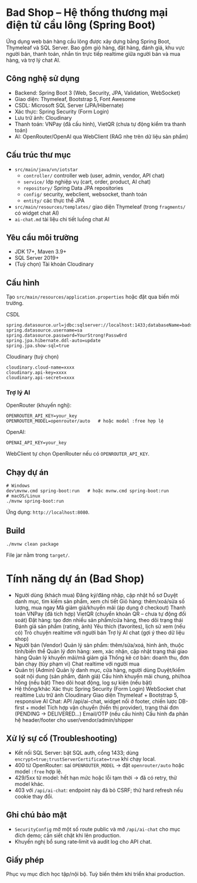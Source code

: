 # Bad Shop – Hệ thống thương mại điện tử cầu lông (Spring Boot)

Ứng dụng web bán hàng cầu lông được xây dựng bằng Spring Boot, Thymeleaf và SQL Server. Bao gồm giỏ hàng, đặt hàng, đánh giá, khu vực người bán, thanh toán, nhắn tin trực tiếp realtime giữa người bán và mua hàng, và trợ lý chat AI.

## Công nghệ sử dụng
- Backend: Spring Boot 3 (Web, Security, JPA, Validation, WebSocket)
- Giao diện: Thymeleaf, Bootstrap 5, Font Awesome
- CSDL: Microsoft SQL Server (JPA/Hibernate)
- Xác thực: Spring Security (Form Login)
- Lưu trữ ảnh: Cloudinary
- Thanh toán: VNPay (đã cấu hình), VietQR (chưa tự động kiểm tra thanh toán)
- AI: OpenRouter/OpenAI qua WebClient (RAG nhẹ trên dữ liệu sản phẩm)

## Cấu trúc thư mục
- `src/main/java/vn/iotstar`
  - `controller/` controller web (user, admin, vendor, API chat)
  - `service/` lớp nghiệp vụ (cart, order, product, AI chat)
  - `repository/` Spring Data JPA repositories
  - `config/` security, webclient, websocket, thanh toán
  - `entity/` các thực thể JPA
- `src/main/resources/templates/` giao diện Thymeleaf (trong `fragments/` có widget chat AI)
- `ai-chat.md` tài liệu chi tiết luồng chat AI

## Yêu cầu môi trường
- JDK 17+, Maven 3.9+
- SQL Server 2019+
- (Tuỳ chọn) Tài khoản Cloudinary

## Cấu hình
Tạo `src/main/resources/application.properties` hoặc đặt qua biến môi trường.

CSDL
```
spring.datasource.url=jdbc:sqlserver://localhost:1433;databaseName=badshop;encrypt=true;trustServerCertificate=true
spring.datasource.username=sa
spring.datasource.password=YourStrong!Passw0rd
spring.jpa.hibernate.ddl-auto=update
spring.jpa.show-sql=true
```

Cloudinary (tuỳ chọn)
```
cloudinary.cloud-name=xxxx
cloudinary.api-key=xxxx
cloudinary.api-secret=xxxx
```

### Trợ lý AI
OpenRouter (khuyến nghị):
```
OPENROUTER_API_KEY=your_key
OPENROUTER_MODEL=openrouter/auto   # hoặc model :free hợp lệ
```
OpenAI:
```
OPENAI_API_KEY=your_key
```
WebClient tự chọn OpenRouter nếu có `OPENROUTER_API_KEY`.

## Chạy dự án
```
# Windows
dev\mvnw.cmd spring-boot:run   # hoặc mvnw.cmd spring-boot:run
# macOS/Linux
./mvnw spring-boot:run
```
Ứng dụng: `http://localhost:8080`.

## Build
```
./mvnw clean package
```
File jar nằm trong `target/`.

# Tính năng dự án (Bad Shop)
- Người dùng (khách mua)
    Đăng ký/đăng nhập, cập nhật hồ sơ
    Duyệt danh mục, tìm kiếm sản phẩm, xem chi tiết
    Giỏ hàng: thêm/xoá/sửa số lượng, mua ngay
    Mã giảm giá/khuyến mãi (áp dụng ở checkout)
    Thanh toán
    VNPay (đã tích hợp)
    VietQR (chuyển khoản QR – chưa tự động đối soát)
    Đặt hàng: tạo đơn nhiều sản phẩm/cửa hàng, theo dõi trạng thái
    Đánh giá sản phẩm (rating, ảnh)
    Yêu thích (favorites), lịch sử xem (nếu có)
    Trò chuyện realtime với người bán
    Trợ lý AI chat (gợi ý theo dữ liệu shop)
- Người bán (Vendor)
    Quản lý sản phẩm: thêm/sửa/xoá, hình ảnh, thuộc tính/biến thể
    Quản lý đơn hàng: xem, xác nhận, cập nhật trạng thái giao hàng
    Quản lý khuyến mãi/mã giảm giá
    Thống kê cơ bản: doanh thu, đơn bán chạy (tùy phạm vi)
    Chat realtime với người mua
- Quản trị (Admin)
    Quản lý danh mục, cửa hàng, người dùng
    Duyệt/kiểm soát nội dung (sản phẩm, đánh giá)
    Cấu hình khuyến mãi chung, phí/hoa hồng (nếu bật)
    Theo dõi hoạt động, log sự kiện (nếu bật)
- Hệ thống/khác
    Xác thực Spring Security (Form Login)
    WebSocket chat realtime
    Lưu trữ ảnh Cloudinary
    Giao diện Thymeleaf + Bootstrap 5, responsive
    AI Chat: API /api/ai-chat, widget nổi ở footer, chiến lược DB-first + model
    Tích hợp vận chuyển (hiển thị provider), trạng thái đơn (PENDING → DELIVERED…)
    Email/OTP (nếu cấu hình)
    Cấu hình đa phân hệ header/footer cho user/vendor/admin/shipper

## Xử lý sự cố (Troubleshooting)
- Kết nối SQL Server: bật SQL auth, cổng 1433; dùng `encrypt=true;trustServerCertificate=true` khi chạy local.
- 400 từ OpenRouter: sai `OPENROUTER_MODEL` → đặt `openrouter/auto` hoặc model `:free` hợp lệ.
- 429/5xx từ model: hết hạn mức hoặc lỗi tạm thời → đã có retry, thử model khác.
- 403 với `/api/ai-chat`: endpoint này đã bỏ CSRF; thử hard refresh nếu cookie thay đổi.

## Ghi chú bảo mật
- `SecurityConfig` mở một số route public và mở `/api/ai-chat` cho mục đích demo; cần siết chặt khi lên production.
- Khuyến nghị bổ sung rate‑limit và audit log cho API chat.

## Giấy phép
Phục vụ mục đích học tập/nội bộ. Tuỳ biến thêm khi triển khai production.
